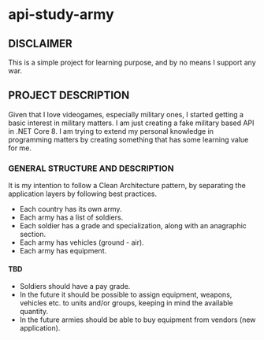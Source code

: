 # api-study-army

## DISCLAIMER

This is a simple project for learning purpose, and by no means I support any war.

## PROJECT DESCRIPTION

Given that I love videogames, especially military ones, I started getting a basic interest in military matters.
I am just creating a fake military based API in .NET Core 8. I am trying to extend my personal knowledge in programming matters by creating something that has some learning value for me.

### GENERAL STRUCTURE AND DESCRIPTION

It is my intention to follow a Clean Architecture pattern, by separating the application layers by following best practices.

- Each country has its own army.
- Each army has a list of soldiers.
- Each soldier has a grade and specialization, along with an anagraphic section.
- Each army has vehicles (ground - air).
- Each army has equipment.

#### TBD

- Soldiers should have a pay grade.
- In the future it should be possible to assign equipment, weapons, vehicles etc. to units and/or groups, keeping in mind the available quantity.
- In the future armies should be able to buy equipment from vendors (new application).
